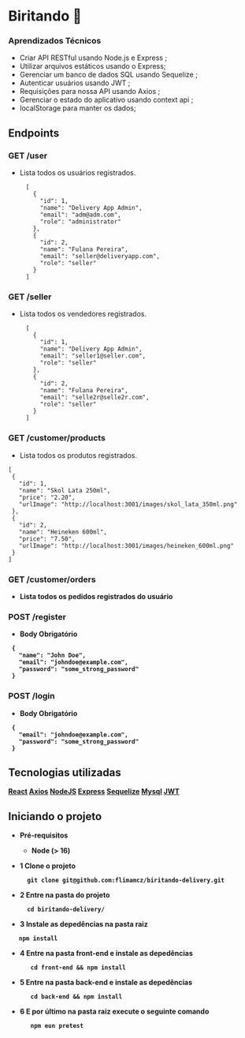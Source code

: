 # Biritando 🍺

### Aprendizados Técnicos

 - Criar API RESTful usando Node.js e Express ;
 - Utilizar arquivos estáticos usando o Express;
 - Gerenciar um banco de dados SQL usando Sequelize ;
 - Autenticar usuários usando JWT ;
 - Requisições para nossa API usando Axios ;
 - Gerenciar o estado do aplicativo usando context api ;
 - localStorage para manter os dados;

## Endpoints

 ### GET <b>/user</b>
  - Lista todos os usuários registrados.
   ```
        [
          {
            "id": 1,
            "name": "Delivery App Admin",
            "email": "adm@adm.com",
            "role": "administrator"
          },
          {
            "id": 2,
            "name": "Fulana Pereira",
            "email": "seller@deliveryapp.com",
            "role": "seller"
          }
        ]
   ```
   
   
   ### GET <b>/seller</b>
  - Lista todos os vendedores registrados.
   ```
        [
          {
            "id": 1,
            "name": "Delivery App Admin",
            "email": "seller1@seller.com",
            "role": "seller"
          },
          {
            "id": 2,
            "name": "Fulana Pereira",
            "email": "selle2r@selle2r.com",
            "role": "seller"
          }
        ]
   ```
   
   ### GET <b>/customer/products</b>
  - Lista todos os produtos registrados.
   ```
  [     
    {
      "id": 1,
      "name": "Skol Lata 250ml",
      "price": "2.20",
      "urlImage": "http://localhost:3001/images/skol_lata_350ml.png"
    },
    {
      "id": 2,
      "name": "Heineken 600ml",
      "price": "7.50",
      "urlImage": "http://localhost:3001/images/heineken_600ml.png"
    }
  ]
   ```
   
   ### GET <b>/customer/orders
   - Lista todos os pedidos registrados do usuário
  
   
   ### POST <b>/register</b>
   - Body Obrigatório
   ```
    {
      "name": "John Doe",
      "email": "johndoe@example.com",
      "password": "some_strong_password"
    }
   
   ```
   
   ### POST <b>/login</b>
   - Body Obrigatório
   ```
    {
      "email": "johndoe@example.com",
      "password": "some_strong_password"
    }
   
   ```
  
  ## Tecnologias utilizadas
  
   <a href="https://react.dev/" target="_blank">React</a>
   <a href="https://axios-http.com/ptbr/" target="_blank">Axios</a>
   <a href="https://nodejs.org/en/about" target="_blank">NodeJS</a>
   <a href="https://expressjs.com/" target="_blank">Express</a>
   <a href="https://sequelize.org/" target="_blank">Sequelize</a>
   <a href="https://www.mysql.com/" target="_blank">Mysql</a>
   <a href="https://jwt.io/" target="_blank">JWT</a>
  
  ## Iniciando o projeto
  
   - Pré-requisitos
     - Node (> 16)
  - 1 Clone o projeto
  
    ```
      git clone git@github.com:flimamcz/biritando-delivery.git
    ```
  
  - 2 Entre na pasta do projeto
  
    ```
      cd biritando-delivery/
    ```
  - 3 Instale as depedências na pasta raiz
  
   ```
      npm install
   ```
  
  - 4 Entre na pasta front-end e instale as depedências
  
    ```
       cd front-end && npm install
    ```
  
  - 5 Entre na pasta back-end e instale as depedências
  
    ```
       cd back-end && npm install
    ```
  
  - 6 E por último na pasta raiz execute o seguinte comando
  
    ```
       npm eun pretest
    ```
   

